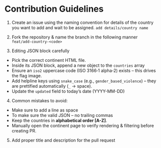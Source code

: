 # Contribution Guidelines
1. Create an issue using the naming convention for details of the country you want to add and wait to be assigned.
`add details/country name`

2. Fork the repository & name the branch in the following manner
`feat/add-country-<code>`

3. Editing JSON block carefully
- Pick the correct continent HTML file.
- Inside its JSON block, append a new object to the `countries` array
- Ensure an `iso2` uppercase code (ISO 3166‑1 alpha‑2) exists – this drives the flag image.
- Add helpline keys using `snake_case` (e.g., `gender_based_violence`) – they are prettified automatically (`_` → space).
- Update the `updated` field to today’s date (YYYY-MM-DD)

4. Common mistakes to avoid:
- Make sure to add a line as space
- To make sure the valid JSON – no trailing commas
- Keep the countries in **alphabetical order [A-Z]**.
- Manually open the continent page to verify rendering & filtering before creating PR.

5. Add proper title and description for the pull request